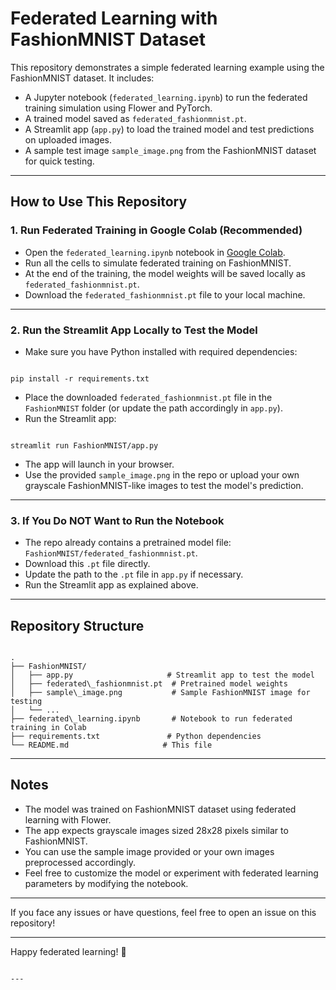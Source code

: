 
# Federated Learning with FashionMNIST Dataset

This repository demonstrates a simple federated learning example using the FashionMNIST dataset. It includes:

- A Jupyter notebook (`federated_learning.ipynb`) to run the federated training simulation using Flower and PyTorch.
- A trained model saved as `federated_fashionmnist.pt`.
- A Streamlit app (`app.py`) to load the trained model and test predictions on uploaded images.
- A sample test image `sample_image.png` from the FashionMNIST dataset for quick testing.

---

## How to Use This Repository

### 1. Run Federated Training in Google Colab (Recommended)

- Open the `federated_learning.ipynb` notebook in [Google Colab](https://colab.research.google.com/).
- Run all the cells to simulate federated training on FashionMNIST.
- At the end of the training, the model weights will be saved locally as `federated_fashionmnist.pt`.
- Download the `federated_fashionmnist.pt` file to your local machine.

---

### 2. Run the Streamlit App Locally to Test the Model

- Make sure you have Python installed with required dependencies:
```

pip install -r requirements.txt

```
- Place the downloaded `federated_fashionmnist.pt` file in the `FashionMNIST` folder (or update the path accordingly in `app.py`).
- Run the Streamlit app:
```

streamlit run FashionMNIST/app.py

```
- The app will launch in your browser.
- Use the provided `sample_image.png` in the repo or upload your own grayscale FashionMNIST-like images to test the model's prediction.

---

### 3. If You Do NOT Want to Run the Notebook

- The repo already contains a pretrained model file: `FashionMNIST/federated_fashionmnist.pt`.
- Download this `.pt` file directly.
- Update the path to the `.pt` file in `app.py` if necessary.
- Run the Streamlit app as explained above.

---

## Repository Structure

```

.
├── FashionMNIST/
│   ├── app.py                     # Streamlit app to test the model
│   ├── federated\_fashionmnist.pt  # Pretrained model weights
│   ├── sample\_image.png           # Sample FashionMNIST image for testing
│   └── ...
├── federated\_learning.ipynb       # Notebook to run federated training in Colab
├── requirements.txt               # Python dependencies
└── README.md                     # This file

```

---

## Notes

- The model was trained on FashionMNIST dataset using federated learning with Flower.
- The app expects grayscale images sized 28x28 pixels similar to FashionMNIST.
- You can use the sample image provided or your own images preprocessed accordingly.
- Feel free to customize the model or experiment with federated learning parameters by modifying the notebook.

---

If you face any issues or have questions, feel free to open an issue on this repository!

---

Happy federated learning! 🚀
```

---

